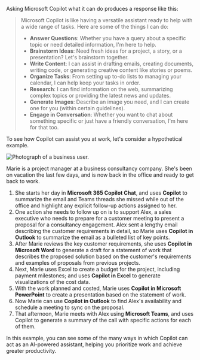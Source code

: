 Asking Microsoft Copilot what it can do produces a response like this:

> Microsoft Copilot is like having a versatile assistant ready to help with a wide range of tasks. Here are some of the things I can do:
>
> - **Answer Questions**: Whether you have a query about a specific topic or need detailed information, I'm here to help.
> - **Brainstorm Ideas**: Need fresh ideas for a project, a story, or a presentation? Let's brainstorm together.
> - **Write Content**: I can assist in drafting emails, creating documents, writing code, or generating creative content like stories or poems.
> - **Organize Tasks**: From setting up to-do lists to managing your calendar, I can help keep your tasks in order.
> - **Research**: I can find information on the web, summarizing complex topics or providing the latest news and updates.
> - **Generate Images**: Describe an image you need, and I can create one for you (within certain guidelines).
> - **Engage in Conversation**: Whether you want to chat about something specific or just have a friendly conversation, I'm here for that too.

To see how Copilot can assist you at work, let's consider a hypothetical example.

![Photograph of a business user.](../media/business-user.jpg)

Marie is a project manager at a business consultancy company. She's been on vacation the last few days, and is now back in the office and ready to get back to work.

1. She starts her day in **Microsoft 365 Copilot Chat**, and uses **Copilot** to summarize the email and Teams threads she missed while out of the office and highlight any explicit follow-up actions assigned to her.
1. One action she needs to follow up on is to support Alex, a sales executive who needs to prepare for a customer meeting to present a proposal for a consultancy engagement. Alex sent a lengthy email describing the customer requirements in detail, so Marie uses **Copilot in Outlook** to summarize the email as a bulleted list of key points.
1. After Marie reviews the key customer requirements, she uses **Copilot in Microsoft Word** to generate a draft for a statement of work that describes the proposed solution based on the customer's requirements and examples of proposals from previous projects.
1. Next, Marie uses Excel to create a budget for the project, including payment milestones; and uses **Copilot in Excel** to generate visualizations of the cost data.
1. With the work planned and costed, Marie uses **Copilot in Microsoft PowerPoint** to create a presentation based on the statement of work.
1. Now Marie can use **Copilot in Outlook** to find Alex's availability and schedule a meeting to sync on the proposal.
1. That afternoon, Marie meets with Alex using **Microsoft Teams**, and uses Copilot to generate a summary of the call with specific actions for each of them.

In this example, you can see some of the many ways in which Copilot can act as an AI-powered assistant, helping you prioritize work and achieve greater productivity.
